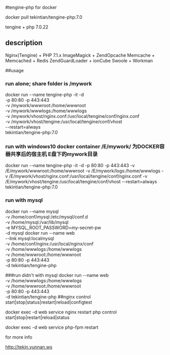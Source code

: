 #tengine-php for docker

docker pull tekintian/tengine-php:7.0

tengine + php 7.0.22


## description

Nginx(Tengine) + PHP 7.1.x
ImageMagick + ZendOpcache
Memcache + Memcached + Redis
ZendGuardLoader + ionCube
Swoole + Workman

##usage

### run alone; share folder is /mywork

docker run --name tengine-php -it -d \
 -p 80:80 -p 443:443 \
 -v /mywork/wwwroot:/home/wwwroot \
 -v /mywork/wwwlogs:/home/wwwlogs \
 -v /mywork/vhost/nginx.conf:/usr/local/tengine/conf/nginx.conf \
 -v /mywork/vhost/tengine:/usr/local/tengine/conf/vhost \
 --restart=always \
 tekintian/tengine-php:7.0

### run with  windows10 docker container  /E/mywork/ 为DOCKER容器共享后的宿主机 E盘下的mywork目录

docker run --name tengine-php -it -d  -p 80:80 -p 443:443 -v /E/mywork/wwwroot:/home/wwwroot -v /E/mywork/logs:/home/wwwlogs -v /E/mywork/vhost/nginx.conf:/usr/local/tengine/conf/nginx.conf -v /E/mywork/vhost/tengine:/usr/local/tengine/conf/vhost --restart=always tekintian/tengine-php:7.0




### run with mysql
docker run --name mysql \
           -v /home/conf/mysql:/etc/mysql/conf.d \
           -v /home/mysql:/var/lib/mysql \
           -e MYSQL_ROOT_PASSWORD=my-secret-pw \
           -d mysql
docker run --name web \
           --link mysql:localmysql \
           -v /home/conf/nginx:/usr/local/nginx/conf \
           -v /home/wwwlogs:/home/wwwlogs \
           -v /home/wwwroot:/home/wwwroot \
           -p 80:80 -p 443:443 \
           -d tekintian/tengine-php

###run didn't with mysql
docker run --name web \
           -v /home/wwwlogs:/home/wwwlogs \
           -v /home/wwwroot:/home/wwwroot \
           -p 80:80 -p 443:443 \
           -d tekintian/tengine-php
##nginx control
start|stop|status|restart|reload|configtest

docker exec -d web service nginx restart
php control
start|stop|restart|reload|status

docker exec -d web service php-fpm restart



for more info

http://tekin.yunnan.ws

